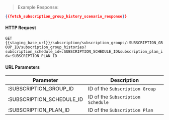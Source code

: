 > Example Response:

```json
{{fetch_subscription_group_history_scenario_response}}
```

#### HTTP Request

`GET {{staging_base_url}}/subscription/subscription_groups/:SUBSCRIPTION_GROUP_ID/subscription_group_histories?subscription_schedule_id=:SUBSCRIPTION_SCHEDULE_ID&subscription_plan_id=:SUBSCRIPTION_PLAN_ID `

#### URL Parameters

Parameter | Description
--------- | -------------------------------------------------------------------
:SUBSCRIPTION_GROUP_ID | ID of the `Subscription Group`
:SUBSCRIPTION_SCHEDULE_ID | ID of the `Subscription Schedule`
:SUBSCRIPTION_PLAN_ID | ID of the `Subscription Plan`
